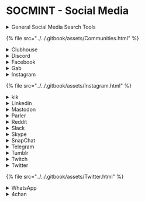 # SOCMINT - Social Media

<details>

<summary>General Social Media Search Tools</summary>

* [Custom Google SE - Social Networks](https://bit.ly/2ma3ANe)&#x20;
* [Social Searcher](https://www.social-searcher.com/) - Free Social Media Search Engine&#x20;
* [Profil3r](https://github.com/Rog3rSm1th/Profil3r)  - Profil3r is an [OSINT](https://en.wikipedia.org/wiki/Open-source\_intelligence) tool that allows you to find potential profiles of a person on social networks, as well as their email addresses. This program also alerts you to the presence of a data leak for the found emails.
* [Social Media Hashtag Search](https://cipher387.github.io/hashtags\_and\_keywords\_social\_media\_quick\_search/) - Handy search tool for searching by topic across 70+ platforms.
* [social\_mapper](https://github.com/Greenwolf/social\_mapper) - A Social Media Enumeration & Correlation Tool by Jacob Wilkin(Greenwolf)
* [https://www.osintcombine.com/world-social-media-platforms](https://www.osintcombine.com/world-social-media-platforms) - A tool from the OSINTCombine that lets you search for popular social media platforms by country.
* [https://www.osintcombine.com/alt-tech-social-search](https://www.osintcombine.com/alt-tech-social-search) - A Google CSE from OSINT Combine that searches across alternative and "non-mainstream" social platforms and boards including Parler, Gab, Minds, BitChute, DLive.tv, Rumble, JustPaste.it, WrongThink.net & 8kun.
* [https://one-plus.github.io/access.html](https://one-plus.github.io/access.html) - Provides easy to use tools for Facebook, Instagram, Twitter, Reddit, SnapChat, YouTube, Periscope, Twitch, Google+, LinkedIn and more.
* [https://www.smat-app.com](https://www.smat-app.com) - The Social Media Analysis Toolkit (SMAT) was designed to help facilitate activists, journalists, researchers, and other social good organizations to analyze and visualize harmful online trends such as hate, mis-, and disinformation on a variety of platforms including Reddit, Gab, Parler, 4chan, 8kun, Telegram, Gettr and more.
* [https://app.skylens.io](https://app.skylens.io) - Find geotagged posts from five social networks at once on one map. Includes Twitter, YouTube, Instagram, Flickr and Vkontakte.
* [https://findmyfbid.in/](https://findmyfbid.in/) - A collection of tools for Facebook, Twitter, Instagram, Reddit and YouTube. Find user IDs, search comments on Reddit, calculate earnings from a YouTube channel and more.
* [Orion](https://github.com/Araekiel/orion) — open-Source Search Engine for social networking websites.
* [Hashatit.com](https://www.hashatit.com/) — hastag searchengine. Search in twitter, instagram, facebook, youtube, pinterest
* [https://github.com/p1ngul1n0/blackbird](https://github.com/p1ngul1n0/blackbird) - An OSINT tool to search for accounts by username in social networks.
* [https://www.crowdtangle.com/features](https://www.crowdtangle.com/features) - Easily follow public content across Facebook, Instagram and Reddit.

</details>

{% file src="../../.gitbook/assets/Communities.html" %}

<details>

<summary>Clubhouse</summary>

* [https://clubhousedb.com](https://clubhousedb.com) - A free Clubhouse analytics tool. Find the most followed users and clubs using this database.
* [https://roomsofclubhouse.com](https://roomsofclubhouse.com)  - Search open and scheduled rooms in the Clubhouse app.
* [https://clubsearch.io](https://clubsearch.io) - Search open and scheduled rooms.

</details>

<details>

<summary>Discord</summary>

* [https://disboard.org/search](https://disboard.org/search) - A public server search engine.
* [https://discordbee.com](https://discordbee.com) - A search engine for public Discord servers.
* [https://discordservers.com/browse](https://discordservers.com/browse) - Another great search engine for public Discord servers.
* [https://discordhub.com/user/search](https://discordhub.com/user/search) - A tool for searching Discord users.
* [https://discord.id](https://discord.id) - Another good tool for searching Discord users
* [https://top.gg](https://top.gg) - Search for Discord bots.
* [https://pixelatomy.com/snow-stamp/](https://pixelatomy.com/snow-stamp/) - A "snowflake" is essentially a unique ID for a resource which contains a timestamp. You can copy the snowflake from a message, user, channel, etc by right clicking on them in Discord. This will let you check the age of a Discord account or server.
* [https://dht.chylex.com](https://dht.chylex.com) - Lets you save chat history in your servers, groups, and private conversations, and view it offline. Be careful, as this tool technically goes against Discord's ToS, so its possible that you could get your account banned!
* [https://github.com/traumatism/get-discord-bots-tokens-with-google](https://github.com/traumatism/get-discord-bots-tokens-with-google)

</details>

<details>

<summary>Facebook</summary>

* [https://www.osintcombine.com/facebook-search-tools](https://www.osintcombine.com/facebook-search-tools) - A simple way to quickly search for multiple keywords from a list or open mutual friends for multiple profiles at the same time. It simply loads a new tab for each word or ID searched to create efficiency when working from a list of search terms or IDs, it does not do any advanced searching or automation.
* [http://4wbwa6vcpvcr3vvf4qkhppgy56urmjcj2vagu2iqgp3z656xcmfdbiqd.onion/](http://4wbwa6vcpvcr3vvf4qkhppgy56urmjcj2vagu2iqgp3z656xcmfdbiqd.onion/) - An .onion site that allows you to search through the full 2019 Facebook data breach.
* [https://whopostedwhat.com](https://whopostedwhat.com) - Allows you to search keywords by specific dates, date ranges and location.
* [https://plessas.net/facebookmatrix](https://plessas.net/facebookmatrix) - A collection of techniques and formulas for searching Facebook.
* [https://searchisback.com/](https://searchisback.com/) - Find people and events on Facebook. Searchable by name, location, relationship, gender, language, and more.
* [Facebook's list of dangerous groups and individuals](https://theintercept.com/document/2021/10/12/facebook-dangerous-individuals-and-organizations-list-reproduced-snapshot/) - A leaked internal document from Facebook that contains their list of dangerous individuals and groups. Worth saving.
* [Facebook law enforcement guide](https://www.facebook.com/safety/groups/law/guidelines/?\_fb\_noscript=1) - Guidelines and resources for law enforcement officials seeking records from Facebook and/or Instagram.

</details>

<details>

<summary>Gab</summary>

* [https://www.secjuice.com/investigate-gab-users-osint/](https://www.secjuice.com/investigate-gab-users-osint/)

</details>

<details>

<summary>Instagram</summary>

* [instaloader](https://www.kali.org/tools/instaloader/) - Downloads public and private profiles, hashtags, user stories, feeds and saved media Downloads comments, geotags and captions of each post.
* [https://www.searchmy.bio/](https://www.searchmy.bio/) - search for Instagram users and influencers based on their profile biography text.
* [https://codeofaninja.com/tools/find-instagram-user-id](https://codeofaninja.com/tools/find-instagram-user-id)
* [https://searchusers.com](https://searchusers.com) - Search for Instagram users by name or username.
* [https://imginn.com](https://imginn.com) - View Instagram profiles, download photos, videos and stories, watch Instagram stories anonymously.

</details>

{% file src="../../.gitbook/assets/Instagram.html" %}

<details>

<summary>kik</summary>

* [https://ws2.kik.com/user/%3Cusername\_goes\_here%3E](https://ws2.kik.com/user/%3Cusername\_goes\_here%3E) - Enter a Kik username and get information for that account in JSON format. Includes full name, profile picture, and a UNIX formatted timestamp of when the profile picture was last changed. Example: `https://ws2.kik.com/user/<username_goes_here`.
* [https://kik.me/%3Cusername\_goes\_here%3E](https://kik.me/%3Cusername\_goes\_here%3E) - Check if a username exists simply by entering in a username in the URL. Displays full name, username and profile picture. Example: `http://kik.me/<username_goes_here>`.
* [https://kikusernames.com/search](https://kikusernames.com/search) - Search for Kik usernames.

</details>

<details>

<summary>Linkedin</summary>

* [CrossLinked](https://github.com/m8r0wn/CrossLinked) - LinkedIn enumeration tool to extract valid employee names from an organization through search engine scraping
* [inspy](https://www.kali.org/tools/inspy/) - a Python based LinkedIn enumeration tool. You will need an API key from HunterIO.
* [https://freepeoplesearchtool.com](https://freepeoplesearchtool.com) - Find LinkedIn profiles without using your account.
* [https://www.intelligencewithsteve.com/post/a-guide-to-searching-linkedin-by-email-address](https://www.intelligencewithsteve.com/post/a-guide-to-searching-linkedin-by-email-address)
* [https://github.com/krlabs/linkedin-dorks](https://github.com/krlabs/linkedin-dorks)

</details>

<details>

<summary>Mastodon</summary>

* [https://search.noc.social/](https://search.noc.social/) - Search for social accounts across multiple Mastodon/Fediverse instances. Discover content and users on this open source social network
*

    <figure><img src="../../.gitbook/assets/image.png" alt=""><figcaption></figcaption></figure>

</details>

<details>

<summary>Parler</summary>

* [https://parler.adatascienti.st](https://parler.adatascienti.st) - A searchable data set of the Parler social network.
* [https://www.skopenow.com/news/the-new-digital-meeting-place-what-parler-means-for-osint-investigators](https://www.skopenow.com/news/the-new-digital-meeting-place-what-parler-means-for-osint-investigators)
* [https://mktg.skopenow.com/parler-whitepaper-webinar](https://mktg.skopenow.com/parler-whitepaper-webinar)

</details>

<details>

<summary>Reddit</summary>

* [https://camas.github.io/reddit-search/](https://camas.github.io/reddit-search/) - One of the best Reddit archives out there. Search for deleted posts and comments. Allows you to search by username, subreddit, date range, string, or a combination of all.
* [https://www.secjuice.com/reddit-osint-techniques/](https://www.secjuice.com/reddit-osint-techniques/)

</details>

<details>

<summary>Slack</summary>

* [Slack Pirate](https://github.com/emtunc/SlackPirate) — tool developed in Python which uses the native Slack APIs to extract 'interesting' information from a Slack workspace given an access token



</details>

<details>

<summary>Skype</summary>

* [vedbex.com/tools/email2skype](https://www.vedbex.com/tools/email2skype) — finding a Skype account by email



</details>

<details>

<summary>SnapChat</summary>

* Geolocation
  * [https://map.snapchat.com/](https://map.snapchat.com/) - Reveal geolocation based on Snapchat metadata
* Misc
  * [https://osintcurio.us/2020/04/13/using-snapchat-for-osint-10-minute-tip/](https://osintcurio.us/2020/04/13/using-snapchat-for-osint-10-minute-tip/)

</details>

<details>

<summary>Telegram</summary>

* [https://telegramdb.org](https://telegramdb.org) - Database of public Telegram groups, channels and bots.
* [https://search.buzz.im/](https://search.buzz.im/) - A tool that allows you to search Telegram channels, messages and authors for a specific string.
* [https://lyzem.com](https://lyzem.com) - A search engine for Telegram and Telegraph.
* [https://telegcrack.com](https://telegcrack.com) - A search engine for Telegra.ph. You can find the all posts with known title. Currently has around 3,554,101 posts indexed.
* [Telegago](https://cse.google.com/cse?q=+\&cx=006368593537057042503:efxu7xprihg#gsc.tab=0\&gsc.q=%20\&gsc.page=1) — Telegram search engine
* [Commentgram CSE](https://cse.google.com/cse?cx=006368593537057042503:ig4r3rz35qi#gsc.tab=0) — search by Telegram comments\
  [Telegram Message Analyzer](https://github.com/zqtay/Telegram-Message-Analyzer) — Export #Telegram chat (with Windows version of Telegram app) and get detailed analyze of it (message count, average message count per day, word frequency etc)
* [@SangMataInfo\_bot](https://t.me/SangMataInfo\_bot) — forward a message from the user and find out the history of their name in Telegram
* [@tgscanrobot](https://t.me/tgscanrobot) — telegram bot to show which telegram groups a person is member of.
* [Telegram Nearby Map](https://github.com/tejado/telegram-nearby-map) — Discover the location of nearby Telegram users on OpenStreetMap
* [Telescan](https://github.com/pielco11/telescan) — search users in groups (and in which groups is the user) by id, username or phone number (if it's in your contacts)
* [Tgstat](https://tgstat.com) — one of the largest directories of Telegram channels, which has detailed information about the growth of the audience, its engagement and mentions of a particular channel in various sources.
* [Telescan](https://github.com/pielco11/telescan) — search users in groups (and in which groups is the user) by id, username or phone number
* [@VoiceMsgBot](https://t.me/VoiceMsgBot) — telegram bot to which you can send voice messages and it converts them into text
* [@transcriber\_bot](https://t.me/transcriber\_bot) — telegram bot, which can convert to text voice messages in 24 languages (view pic)
* [Telegramchannels.me](https://telegramchannels.me/list/biggest?language=en) — Ratings of the 100 largest (by number of subscribers) #Telegram channels for different
* [https://hatless1der.com/telegram-osint-basics-5-tips-anyone-can-do-right](https://hatless1der.com/telegram-osint-basics-5-tips-anyone-can-do-right)

</details>

<details>

<summary>Tumblr</summary>

* [https://www.secjuice.com/tumblr-osint/](https://www.secjuice.com/tumblr-osint/)
* [https://jetblackcode.com/TumblrOriginalPostFinder](https://jetblackcode.com/TumblrOriginalPostFinder) - Find all original posts for any Tumblr blog. You can filter posts by note count or a certain tag.
* [https://labs.polsys.net/tools/tumblr/](https://labs.polsys.net/tools/tumblr/) - Collects posts tagged with a specific term from Tumblr and export to a .tab or .gdf file.

</details>

<details>

<summary>Twitch</summary>

* [https://sizeof.cat/post/twitch-leaks/](https://sizeof.cat/post/twitch-leaks/) - In October 6th, 2021, Twitch got hacked and their data was dumped online. This article explains the contents of the breached data and provides a magnet URI to download the raw data.



</details>

<details>

<summary>Twitter</summary>

* Advanced Search - [https://twitter.com/search-advanced](https://twitter.com/search-advanced)
* Toolsets
  * [https://tweetbeaver.com](https://tweetbeaver.com) - A great collection of various tools for preforming Twitter account OSINT. Requires you to be sign into your Twitter account.
* User Reports
  * [https://tinfoleak.com/](https://tinfoleak.com/) - Search for Twitter users leaks
  * [https://nitter.net](https://nitter.net) - Allows you to view a persons posts, images and videos without having a Twitter account yourself. Also has a very handy search function that allows you to search through a persons tweets for a specific string.
  * [twint](https://github.com/twintproject/twint) - An advanced Twitter scraping & OSINT tool written in Python that doesn't use Twitter's API, allowing you to scrape a user's followers, following, Tweets and more while evading most API limitations.
* Analytics and Statistics
  * [https://foller.me/](https://foller.me/) - Twitter message statistical data.
  * [https://socialbearing.com/](https://socialbearing.com/)
  * [https://analytics.mentionmapp.com/](https://analytics.mentionmapp.com/) - Twitter network visualizer
  * [https://twiangulate.com/search/](https://twiangulate.com/search/) - Twitter cross-reference tool
  * [https://spoonbill.io/](https://spoonbill.io/) - Profile change trackeron
* Bot Hunting
  * [https://botsentinel.com](https://botsentinel.com) - A platform developed to classify and track inauthentic accounts, bots and toxic trolls.
* Geolocation
  * [https://onemilliontweetmap.com/](https://onemilliontweetmap.com/)

</details>

{% file src="../../.gitbook/assets/Twitter.html" %}

<details>

<summary>WhatsApp</summary>

* [whatsanalyze.com](https://whatsanalyze.com) — analyzes #WhatsApp group message statistics (world cloud, timeline, message frequency)
* [chatvisualizer.com](https://chatvisualizer.com) — another #WhatsApp chat analyzer.
* [Watools.io](https://watools.io/download-profile-picture) — download whatsapp profile picture
* [WAGSCRAPER](https://github.com/riz4d/WaGpScraper) — Scraps Whatsapp Group Links From Google Results And Gives Working Links (with group names and images)

</details>

<details>

<summary>4chan</summary>

* [https://archived.moe/](https://archived.moe/) - A searchable archive of most 4chan boards.
* [https://4chansearch.com](https://4chansearch.com) - A Google CSE that allows you to search 4chan and its various archives.
* [https://4plebs.org](https://4plebs.org) - A searchable archive of all threads and images from /adv/, /f/, /hr/, /o/, /pol/, /sp/, /tg/, /trv/, /tv/ and /x/. Reminder: 4chan is serious business, you might get offended.
* [https://find.4chan.org](https://find.4chan.org) - Search current 4chan threads for matching keywords.
* [https://qresear.ch](https://qresear.ch) - A searchable archive of "QAnon" related posts from 8kun/8chan.

</details>

